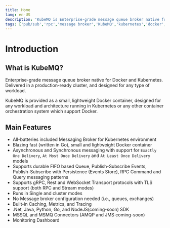 ```yaml
---
title: Home
lang: en-US
description: 'KubeMQ is Enterprise-grade message queue broker native for Docker and Kubernetes. Delivered in a production-ready cluster, and designed for any type of workload.'
tags: ['pub/sub','rpc','message broker','KubeMQ','kubernetes','docker','cloud native','message queue','guide','tutorial','CQRS']
---
```

# Introduction
## What is KubeMQ?
Enterprise-grade message queue broker native for Docker and Kubernetes. Delivered in a production-ready cluster, and designed for any type of workload.

KubeMQ is provided as a small, lightweight Docker container, designed for any workload and architecture running in Kubernetes or any other container orchestration system which support Docker.

## Main Features
- All-batteries included Messaging Broker for Kubernetes environment
- Blazing fast (written in Go), small and lightweight Docker container
- Asynchronous and Synchronous messaging with support for  `Exactly One Delivery`, `At Most Once Delivery` and `At Least Once Delivery` models
- Supports durable FIFO based Queue, Publish-Subscribe Events, Publish-Subscribe with Persistence (Events Store), RPC Command and Query messaging patterns
- Supports gRPC, Rest and WebSocket Transport protocols with TLS support (both RPC and Stream modes)
- Runs in Single and cluster modes
- No Message broker configuration needed (i.e., queues, exchanges)
- Built-in Caching, Metrics, and Tracing
- .Net, Java, Python, Go, and NodeJS(coming-soon) SDK
- MSSQL and MSMQ Connectors (AMQP and JMS coming-soon)
- Monitoring Dashboard

